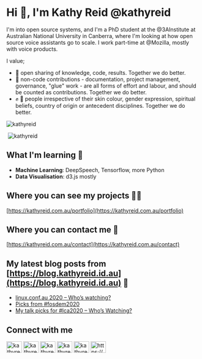 # Hi 👋, I'm Kathy Reid @kathyreid 

I'm into open source systems, and I'm a PhD student at the @3AInstitute at Australian National University in Canberra, where I'm looking at how open source voice assistants go to scale. I work part-time at @Mozilla, mostly with voice products.

I value;

* :open_hands: open sharing of knowledge, code, results. Together we do better.
* :notebook_with_decorative_cover: non-code contributions - documentation, project management, governance, "glue" work - are all forms of effort and labour, and should be counted as contributions. Together we do better.
* :fist: :rainbow: people irrespective of their skin colour, gender expression, spiritual beliefs, country of origin or antecedent disciplines. Together we do better.

<p align="left"> <img style="clear:both;" src="https://komarev.com/ghpvc/?username=kathyreid" alt="kathyreid" /> </p>

<p>&nbsp;<img style="clear:both;" src="https://github-readme-stats.vercel.app/api?username=kathyreid&show_icons=true" alt="kathyreid" /></p>

## What I'm learning 🌱

* **Machine Learning**: DeepSpeech, Tensorflow, more Python
* **Data Visualisation**: d3.js mostly

## Where you can see my projects 👨‍💻

[https://kathyreid.com.au/portfolio](https://kathyreid.com.au/portfolio)

## Where you can contact me :email:

[https://kathyreid.com.au/contact](https://kathyreid.com.au/contact)

## My latest blog posts from [https://blog.kathyreid.id.au](https://blog.kathyreid.id.au) 📝
<!-- BLOG-POST-LIST:START -->
- [linux.conf.au 2020 – Who’s watching?](https://blog.kathyreid.id.au/2020/07/26/linux-conf-au-2020/)
- [Picks from #fosdem2020](https://blog.kathyreid.id.au/2020/02/08/picks-from-fosdem2020/)
- [My talk picks for #lca2020 – Who’s Watching?](https://blog.kathyreid.id.au/2019/12/29/talk-picks-for-lca2020/)
<!-- BLOG-POST-LIST:END -->

## Connect with me
<a href="https://twitter.com/kathyreid" target="blank"><img align="center" src="https://cdn.jsdelivr.net/npm/simple-icons@3.0.1/icons/twitter.svg" alt="kathyreid" height="30" width="40" /></a>
<a href="https://linkedin.com/in/kathyreid" target="blank"><img align="center" src="https://cdn.jsdelivr.net/npm/simple-icons@3.0.1/icons/linkedin.svg" alt="kathyreid" height="30" width="40" /></a>
<a href="https://stackoverflow.com/users/kathyreid" target="blank"><img align="center" src="https://cdn.jsdelivr.net/npm/simple-icons@3.0.1/icons/stackoverflow.svg" alt="kathyreid" height="30" width="40" /></a>
<a href="https://kaggle.com/kathyreid" target="blank"><img align="center" src="https://cdn.jsdelivr.net/npm/simple-icons@3.0.1/icons/kaggle.svg" alt="kathyreid" height="30" width="40" /></a>
<a href="https://medium.com/kathyreid" target="blank"><img align="center" src="https://cdn.jsdelivr.net/npm/simple-icons@3.0.1/icons/medium.svg" alt="kathyreid" height="30" width="40" /></a>
<a href="/https://blog.kathyreid.id.au/feed" target="blank"><img align="center" src="https://cdn.jsdelivr.net/npm/simple-icons@3.0.1/icons/rss.svg" alt="https://blog.kathyreid.id.au/feed" height="30" width="40" /></a>
